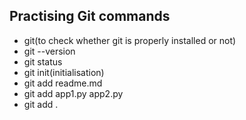 ## Practising Git commands
- git(to check whether git is properly installed or not)
- git --version
- git status
- git init(initialisation)
- git add readme.md
- git add app1.py app2.py
- git add . 